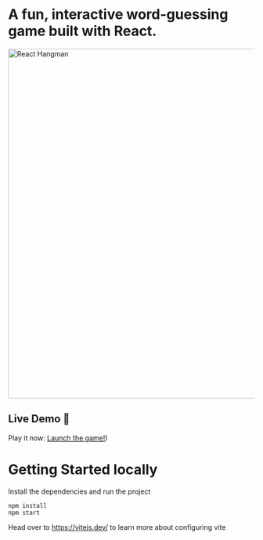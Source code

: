 # A fun, interactive word-guessing game built with React.

<img width="509" height="713" alt="React Hangman" src="https://github.com/user-attachments/assets/dedad020-2d99-48a4-8d62-112e1d1dae50" />

## Live Demo 🚀
Play it now: [Launch the game!](https://react-hangman-henna.vercel.app/))


# Getting Started locally
Install the dependencies and run the project
```
npm install
npm start
```

Head over to https://vitejs.dev/ to learn more about configuring vite
